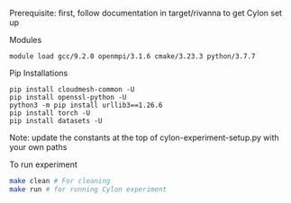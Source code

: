 Prerequisite: first, follow documentation in target/rivanna to get Cylon set up

Modules
```
module load gcc/9.2.0 openmpi/3.1.6 cmake/3.23.3 python/3.7.7
```

Pip Installations
```
pip install cloudmesh-common -U
pip install openssl-python -U
python3 -m pip install urllib3==1.26.6
pip install torch -U
pip install datasets -U
```

Note: update the constants at the top of cylon-experiment-setup.py with your own paths

To run experiment
```bash
make clean # For cleaning
make run # for running Cylon experiment
```

